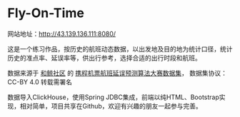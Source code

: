# Fly-On-Time

网站地址：http://43.139.136.111:8080/

这是一个练习作品，按历史的航班动态数据，以出发地及目的地为统计口径，统计历史的准点率、延误率等，供出行参考，选择合适的出行时段和航班。

数据来源于 [和鲸社区](https://www.heywhale.com/) 的 [携程机票航班延误预测算法大赛数据集](https://www.heywhale.com/mw/dataset/59793a5a0d84640e9b2fedd3)， 数据集协议：CC-BY 4.0 转载需署名

数据导入ClickHouse，使用Spring JDBC集成，前端以纯HTML、Bootstrap实现，相对简单，项目共享在Github，欢迎有兴趣的朋友一起参与完善。
